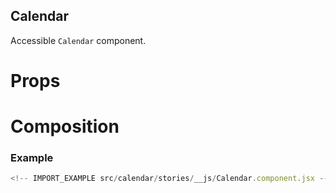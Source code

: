 ## Calendar

Accessible `Calendar` component.

# Props

<!-- INJECT_PROPS src/calendar -->

# Composition

<!-- INJECT_COMPOSITION src/calendar -->

### Example

```js
<!-- IMPORT_EXAMPLE src/calendar/stories/__js/Calendar.component.jsx -->
```
